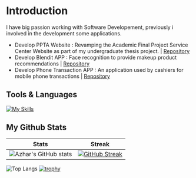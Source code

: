 # Introduction

I have big passion working with Software Developement, previously i involved in the development some applications.

- Develop PPTA Website : Revamping the Academic Final Project Service Center Website as part of my undergraduate thesis project. | [Repository](https://github.com/aldnazr/ppta)
- Develop Blendit APP : Face recognition to provide makeup product recommendations | [Repository](https://github.com/aldnazr/blendit-capstone-project)
- Develop Phone Transaction APP : An application used by cashiers for mobile phone transactions | [Repository](https://github.com/aldnazr/netbeans-transaction?tab=readme-ov-file)

## Tools & Languages

[![My Skills](https://skillicons.dev/icons?i=androidstudio,visualstudio,tailwind,postman,laravel,flutter,dart,kotlin,java,php,js,html,css&theme=light)](https://skillicons.dev)

## My Github Stats

| Stats | Streak |
| --- | --- |
| ![Azhar's GitHub stats](https://github-readme-stats.vercel.app/api?username=aldnazr&show_icons=true&theme=transparent) | [![GitHub Streak](https://streak-stats.demolab.com?user=aldnazr&theme=transparent)](https://git.io/streak-stats) |

![Top Langs](https://github-readme-stats.vercel.app/api/top-langs/?username=aldnazr&layout=compact&card_width=438)
[![trophy](https://github-profile-trophy.vercel.app/?username=aldnazr)](https://github.com/ryo-ma/github-profile-trophy)
